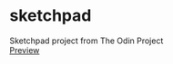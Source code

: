 # sketchpad
Sketchpad project from The Odin Project<br>
<a href="https://htmlpreview.github.io/?https://github.com/alexfaria/the_odin_project/blob/master/sketchpad/index.html">Preview</a>
